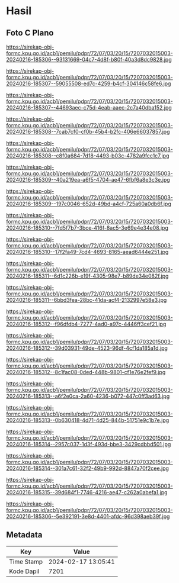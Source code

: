 # Hasil

## Foto C Plano

https://sirekap-obj-formc.kpu.go.id/acb1/pemilu/pdpr/72/07/03/20/15/7207032015003-20240216-185306--93131669-04c7-4d8f-b80f-40a3d8dc9828.jpg

https://sirekap-obj-formc.kpu.go.id/acb1/pemilu/pdpr/72/07/03/20/15/7207032015003-20240216-185307--59055508-ed7c-4259-b4cf-304146c58fe6.jpg

https://sirekap-obj-formc.kpu.go.id/acb1/pemilu/pdpr/72/07/03/20/15/7207032015003-20240216-185307--44693aec-c75d-4eab-aaec-2c7a40dba152.jpg

https://sirekap-obj-formc.kpu.go.id/acb1/pemilu/pdpr/72/07/03/20/15/7207032015003-20240216-185308--7cab7cf0-cf0b-45b4-b2fc-406e66037857.jpg

https://sirekap-obj-formc.kpu.go.id/acb1/pemilu/pdpr/72/07/03/20/15/7207032015003-20240216-185308--c8f0a684-7d18-4493-b03c-4782a9fcc1c7.jpg

https://sirekap-obj-formc.kpu.go.id/acb1/pemilu/pdpr/72/07/03/20/15/7207032015003-20240216-185309--40a219ea-a6f5-4704-ae47-6fbf6a8e3c3e.jpg

https://sirekap-obj-formc.kpu.go.id/acb1/pemilu/pdpr/72/07/03/20/15/7207032015003-20240216-185309--197c0046-652d-49bd-a4cf-725a60a0db6f.jpg

https://sirekap-obj-formc.kpu.go.id/acb1/pemilu/pdpr/72/07/03/20/15/7207032015003-20240216-185310--7fd5f7b7-3bce-416f-8ac5-3e69e4e34e08.jpg

https://sirekap-obj-formc.kpu.go.id/acb1/pemilu/pdpr/72/07/03/20/15/7207032015003-20240216-185310--17f2fa49-7cd4-4693-8165-aead6444e251.jpg

https://sirekap-obj-formc.kpu.go.id/acb1/pemilu/pdpr/72/07/03/20/15/7207032015003-20240216-185311--6d1c226b-e19f-4305-98e7-b89de34e082f.jpg

https://sirekap-obj-formc.kpu.go.id/acb1/pemilu/pdpr/72/07/03/20/15/7207032015003-20240216-185311--6bbd3fea-28bc-41da-acf4-2132997e58e3.jpg

https://sirekap-obj-formc.kpu.go.id/acb1/pemilu/pdpr/72/07/03/20/15/7207032015003-20240216-185312--f96dfdb4-7277-4ad0-a97c-4446ff3cef21.jpg

https://sirekap-obj-formc.kpu.go.id/acb1/pemilu/pdpr/72/07/03/20/15/7207032015003-20240216-185312--39d03931-49de-4523-96df-4cf1da185a1d.jpg

https://sirekap-obj-formc.kpu.go.id/acb1/pemilu/pdpr/72/07/03/20/15/7207032015003-20240216-185312--8c1fac08-0ded-448b-9801-cf1e76e2fef9.jpg

https://sirekap-obj-formc.kpu.go.id/acb1/pemilu/pdpr/72/07/03/20/15/7207032015003-20240216-185313--a6f2e0ca-2a60-4236-b072-447c0ff3ad63.jpg

https://sirekap-obj-formc.kpu.go.id/acb1/pemilu/pdpr/72/07/03/20/15/7207032015003-20240216-185313--0b630418-4d71-4d25-844b-51751e9c1b7e.jpg

https://sirekap-obj-formc.kpu.go.id/acb1/pemilu/pdpr/72/07/03/20/15/7207032015003-20240216-185314--2957c037-1d3f-493d-bbe3-3429cdbbd501.jpg

https://sirekap-obj-formc.kpu.go.id/acb1/pemilu/pdpr/72/07/03/20/15/7207032015003-20240216-185314--301a7c61-32f2-49b9-992d-8847a70f2cee.jpg

https://sirekap-obj-formc.kpu.go.id/acb1/pemilu/pdpr/72/07/03/20/15/7207032015003-20240216-185315--39d684f1-7746-4216-ae47-c262a0abefa1.jpg

https://sirekap-obj-formc.kpu.go.id/acb1/pemilu/pdpr/72/07/03/20/15/7207032015003-20240216-185306--5e392191-3e8d-4401-afdc-96d398aeb39f.jpg


## Metadata

| Key        | Value               |
| ---------- | ------------------- |
| Time Stamp | 2024-02-17 13:05:41 |
| Kode Dapil | 7201                |



